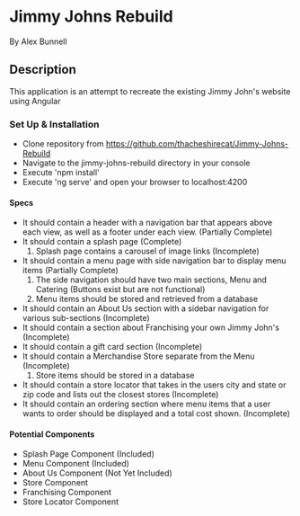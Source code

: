 # Jimmy Johns Rebuild

By Alex Bunnell

## Description

This application is an attempt to recreate the existing Jimmy John's website using Angular

### Set Up & Installation
  * Clone repository from https://github.com/thacheshirecat/Jimmy-Johns-Rebuild
  * Navigate to the jimmy-johns-rebuild directory in your console
  * Execute 'npm install'
  * Execute 'ng serve' and open your browser to localhost:4200

#### Specs
* It should contain a header with a navigation bar that appears above each view, as well as a footer under each view. (Partially Complete)
* It should contain a splash page (Complete)
  1. Splash page contains a carousel of image links (Incomplete)
* It should contain a menu page with side navigation bar to display menu items (Partially Complete)
  1. The side navigation should have two main sections, Menu and Catering (Buttons exist but are not functional)
  2. Menu items should be stored and retrieved from a database
* It should contain an About Us section with a sidebar navigation for various sub-sections (Incomplete)
* It should contain a section about Franchising your own Jimmy John's (Incomplete)
* It should contain a gift card section (Incomplete)
* It should contain a Merchandise Store separate from the Menu (Incomplete)
  1. Store items should be stored in a database
* It should contain a store locator that takes in the users city and state or zip code and lists out the closest stores (Incomplete)
* It should contain an ordering section where menu items that a user wants to order should be displayed and a total cost shown. (Incomplete)

#### Potential Components
 * Splash Page Component (Included)
 * Menu Component (Included)
 * About Us Component (Not Yet Included)
 * Store Component
 * Franchising Component
 * Store Locator Component
